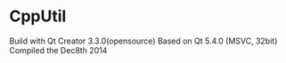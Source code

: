 # CppUtil
Build with Qt Creator 3.3.0(opensource)
Based on Qt 5.4.0 (MSVC, 32bit)
Compiled the Dec8th 2014
